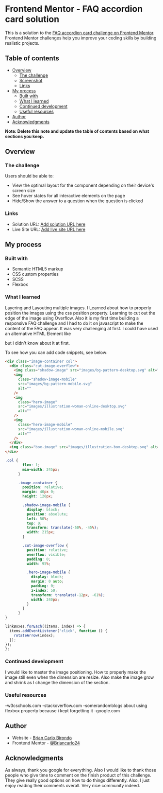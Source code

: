 # Frontend Mentor - FAQ accordion card solution

This is a solution to the [FAQ accordion card challenge on Frontend Mentor](https://www.frontendmentor.io/challenges/faq-accordion-card-XlyjD0Oam). Frontend Mentor challenges help you improve your coding skills by building realistic projects.

## Table of contents

- [Overview](#overview)
  - [The challenge](#the-challenge)
  - [Screenshot](#screenshot)
  - [Links](#links)
- [My process](#my-process)
  - [Built with](#built-with)
  - [What I learned](#what-i-learned)
  - [Continued development](#continued-development)
  - [Useful resources](#useful-resources)
- [Author](#author)
- [Acknowledgments](#acknowledgments)

**Note: Delete this note and update the table of contents based on what sections you keep.**

## Overview

### The challenge

Users should be able to:

- View the optimal layout for the component depending on their device's screen size
- See hover states for all interactive elements on the page
- Hide/Show the answer to a question when the question is clicked

### Links

- Solution URL: [Add solution URL here](https://github.com/Briancarlo24/FAQ-accordion-card.git)
- Live Site URL: [Add live site URL here](https://briancarlo24.github.io/FAQ-accordion-card/)

## My process

### Built with

- Semantic HTML5 markup
- CSS custom properties
- SCSS
- Flexbox

### What I learned

Layering and Layouting multiple images. I Learned about how to properly position the images using the css position property. Learning to cut out the edge of the image using Overflow. Also it is my first time building a responsive FAQ challenge and I had to do it on javascript to make the content of the FAQ appear. It was very challenging at first. I could have used an alternative HTML Element like <detailes> <summary> but i didn't know about it at first.

To see how you can add code snippets, see below:

```html
<div class="image-container col">
  <div class="cut-image-overflow">
    <img class="shadow-image" src="images/bg-pattern-desktop.svg" alt="" />
    <img
      class="shadow-image-mobile"
      src="images/bg-pattern-mobile.svg"
      alt=""
    />
    <img
      class="hero-image"
      src="images/illustration-woman-online-desktop.svg"
      alt=""
    />
    <img
      class="hero-image-mobile"
      src="images/illustration-woman-online-mobile.svg"
      alt=""
    />
  </div>
  <img class="box-image" src="images/illustration-box-desktop.svg" alt="" />
</div>
```

```css
.col {
        flex: 1;
        min-width: 245px;
      }

      .image-container {
        position: relative;
        margin: 40px 0;
        height: 120px;

        .shadow-image-mobile {
          display: block;
          position: absolute;
          left: 50%;
          top: 0;
          transform: translate(-50%, -45%);
          width: 215px;
        }

        .cut-image-overflow {
          position: relative;
          overflow: visible;
          padding: 0;
          width: 95%;

          .hero-image-mobile {
            display: block;
            margin: 0 auto;
            padding: 0;
            z-index: 50;
            transform: translate(-12px, -61%);
            width: 240px;
          }
        }
      }
}
```

```js
linkBoxes.forEach((items, index) => {
  items.addEventListener("click", function () {
    rotateArrow(index);
  });
});
};
```

### Continued development

I would like to master the image positioning. How to properly make the image still even when the dimension are resize. Also make the image grow and shrink as I change the dimension of the section.

### Useful resources

-w3cschools.com
-stackoverflow.com
-somerandomblogs about using flexbox property because i kept forgetting it
-google.com

## Author

- Website - [Brian Carlo Birondo](https://github.com/Briancarlo24)
- Frontend Mentor - [@Briancarlo24](https://www.frontendmentor.io/profile/yourusername)

## Acknowledgments

As always, thank you google for everything. Also I would like to thank those people who give time to comment on the finish product of this challenge. They give really good options on how to do things differently. Also, I just enjoy reading their comments overall. Very nice community indeed.
